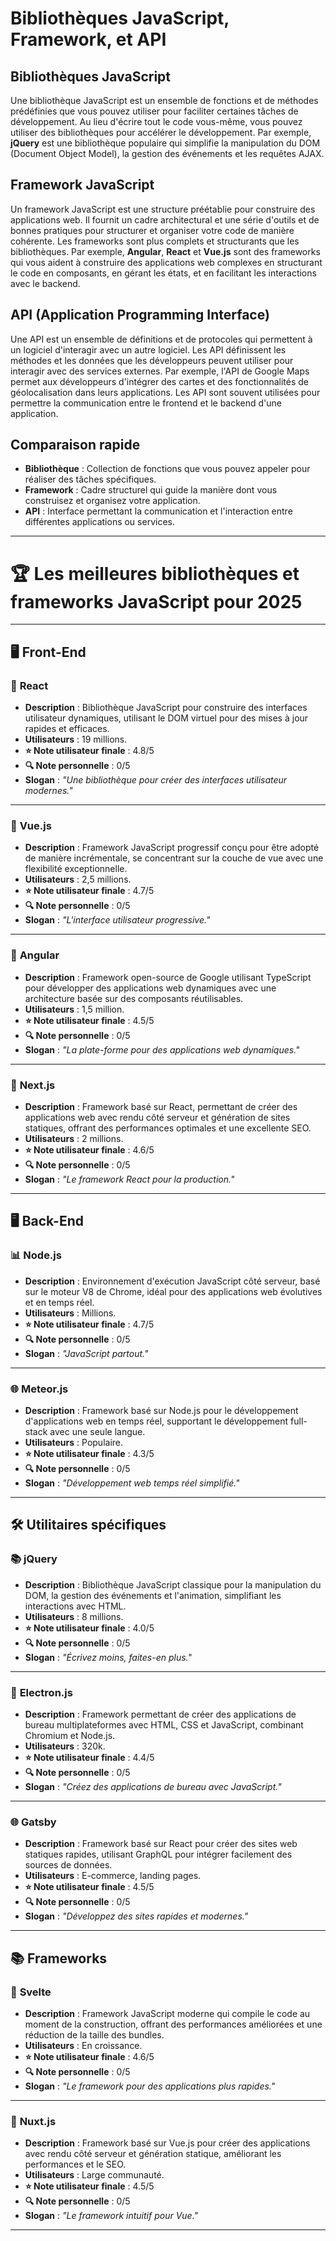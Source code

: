 # Bibliothèques JavaScript, Framework, et API

## Bibliothèques JavaScript
Une bibliothèque JavaScript est un ensemble de fonctions et de méthodes prédéfinies que vous pouvez utiliser pour faciliter certaines tâches de développement. Au lieu d'écrire tout le code vous-même, vous pouvez utiliser des bibliothèques pour accélérer le développement. Par exemple, **jQuery** est une bibliothèque populaire qui simplifie la manipulation du DOM (Document Object Model), la gestion des événements et les requêtes AJAX.

## Framework JavaScript
Un framework JavaScript est une structure préétablie pour construire des applications web. Il fournit un cadre architectural et une série d'outils et de bonnes pratiques pour structurer et organiser votre code de manière cohérente. Les frameworks sont plus complets et structurants que les bibliothèques. Par exemple, **Angular**, **React** et **Vue.js** sont des frameworks qui vous aident à construire des applications web complexes en structurant le code en composants, en gérant les états, et en facilitant les interactions avec le backend.

## API (Application Programming Interface)
Une API est un ensemble de définitions et de protocoles qui permettent à un logiciel d'interagir avec un autre logiciel. Les API définissent les méthodes et les données que les développeurs peuvent utiliser pour interagir avec des services externes. Par exemple, l'API de Google Maps permet aux développeurs d'intégrer des cartes et des fonctionnalités de géolocalisation dans leurs applications. Les API sont souvent utilisées pour permettre la communication entre le frontend et le backend d'une application.

## Comparaison rapide
- **Bibliothèque** : Collection de fonctions que vous pouvez appeler pour réaliser des tâches spécifiques.
- **Framework** : Cadre structurel qui guide la manière dont vous construisez et organisez votre application.
- **API** : Interface permettant la communication et l'interaction entre différentes applications ou services.

---

# 🏆 **Les meilleures bibliothèques et frameworks JavaScript pour 2025**

---

## 🖥️ **Front-End**

### 📱 **React**
- **Description** : Bibliothèque JavaScript pour construire des interfaces utilisateur dynamiques, utilisant le DOM virtuel pour des mises à jour rapides et efficaces.
- **Utilisateurs** : 19 millions.
- **⭐ Note utilisateur finale** : 4.8/5
- **🔍 Note personnelle** : 0/5
- **Slogan** : *"Une bibliothèque pour créer des interfaces utilisateur modernes."*

---

### 🎨 **Vue.js**
- **Description** : Framework JavaScript progressif conçu pour être adopté de manière incrémentale, se concentrant sur la couche de vue avec une flexibilité exceptionnelle.
- **Utilisateurs** : 2,5 millions.
- **⭐ Note utilisateur finale** : 4.7/5
- **🔍 Note personnelle** : 0/5
- **Slogan** : *"L'interface utilisateur progressive."*

---

### 🌟 **Angular**
- **Description** : Framework open-source de Google utilisant TypeScript pour développer des applications web dynamiques avec une architecture basée sur des composants réutilisables.
- **Utilisateurs** : 1,5 million.
- **⭐ Note utilisateur finale** : 4.5/5
- **🔍 Note personnelle** : 0/5
- **Slogan** : *"La plate-forme pour des applications web dynamiques."*

---

### 🚀 **Next.js**
- **Description** : Framework basé sur React, permettant de créer des applications web avec rendu côté serveur et génération de sites statiques, offrant des performances optimales et une excellente SEO.
- **Utilisateurs** : 2 millions.
- **⭐ Note utilisateur finale** : 4.6/5
- **🔍 Note personnelle** : 0/5
- **Slogan** : *"Le framework React pour la production."*

---

## 🖥️ **Back-End**

### 📊 **Node.js**
- **Description** : Environnement d'exécution JavaScript côté serveur, basé sur le moteur V8 de Chrome, idéal pour des applications web évolutives et en temps réel.
- **Utilisateurs** : Millions.
- **⭐ Note utilisateur finale** : 4.7/5
- **🔍 Note personnelle** : 0/5
- **Slogan** : *"JavaScript partout."*

---

### 🌐 **Meteor.js**
- **Description** : Framework basé sur Node.js pour le développement d'applications web en temps réel, supportant le développement full-stack avec une seule langue.
- **Utilisateurs** : Populaire.
- **⭐ Note utilisateur finale** : 4.3/5
- **🔍 Note personnelle** : 0/5
- **Slogan** : *"Développement web temps réel simplifié."*

---

## 🛠️ **Utilitaires spécifiques**

### 📚 **jQuery**
- **Description** : Bibliothèque JavaScript classique pour la manipulation du DOM, la gestion des événements et l'animation, simplifiant les interactions avec HTML.
- **Utilisateurs** : 8 millions.
- **⭐ Note utilisateur finale** : 4.0/5
- **🔍 Note personnelle** : 0/5
- **Slogan** : *"Écrivez moins, faites-en plus."*

---

### 🚀 **Electron.js**
- **Description** : Framework permettant de créer des applications de bureau multiplateformes avec HTML, CSS et JavaScript, combinant Chromium et Node.js.
- **Utilisateurs** : 320k.
- **⭐ Note utilisateur finale** : 4.4/5
- **🔍 Note personnelle** : 0/5
- **Slogan** : *"Créez des applications de bureau avec JavaScript."*

---

### 🌐 **Gatsby**
- **Description** : Framework basé sur React pour créer des sites web statiques rapides, utilisant GraphQL pour intégrer facilement des sources de données.
- **Utilisateurs** : E-commerce, landing pages.
- **⭐ Note utilisateur finale** : 4.5/5
- **🔍 Note personnelle** : 0/5
- **Slogan** : *"Développez des sites rapides et modernes."*

---

## 📚 **Frameworks**

### 🎯 **Svelte**
- **Description** : Framework JavaScript moderne qui compile le code au moment de la construction, offrant des performances améliorées et une réduction de la taille des bundles.
- **Utilisateurs** : En croissance.
- **⭐ Note utilisateur finale** : 4.6/5
- **🔍 Note personnelle** : 0/5
- **Slogan** : *"Le framework pour des applications plus rapides."*

---

### 🚀 **Nuxt.js**
- **Description** : Framework basé sur Vue.js pour créer des applications avec rendu côté serveur et génération statique, améliorant les performances et le SEO.
- **Utilisateurs** : Large communauté.
- **⭐ Note utilisateur finale** : 4.5/5
- **🔍 Note personnelle** : 0/5
- **Slogan** : *"Le framework intuitif pour Vue."*

---
